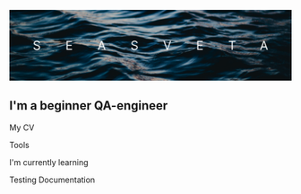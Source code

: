 ![Header](https://github.com/seasveta/seasveta/blob/main/assets/Frame%201600x400.png)

## I'm a beginner QA-engineer

My CV

Tools

I'm currently learning

Testing Documentation